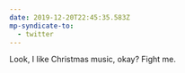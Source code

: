 ```yaml
---
date: 2019-12-20T22:45:35.583Z
mp-syndicate-to:
  - twitter
---
```


Look, I like Christmas music, okay? Fight me.
